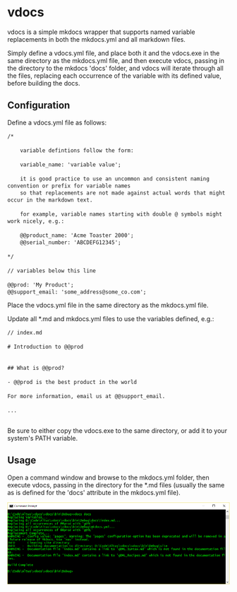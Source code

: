 # vdocs

vdocs is a simple mkdocs wrapper that supports named variable replacements in both the mkdocs.yml and all markdown files.



Simply define a vdocs.yml file, and place both it and the vdocs.exe in the same directory as the mkdocs.yml file, and then execute vdocs, passing in the directory to the mkdocs 'docs' folder, and vdocs will iterate through all the files, replacing each occurrence of the variable with its defined value, before building the docs.



## Configuration

Define a vdocs.yml file as follows:

```
/*

	variable defintions follow the form:

	variable_name: 'variable value';

	it is good practice to use an uncommon and consistent naming convention or prefix for variable names
	so that replacements are not made against actual words that might occur in the markdown text.

	for example, variable names starting with double @ symbols might work nicely, e.g.:

	@@product_name: 'Acme Toaster 2000';
	@@serial_number: 'ABCDEFG12345';

*/

// variables below this line

@@prod: 'My Product';
@@support_email: 'some_address@some_co.com';
```



Place the vdocs.yml file in the same directory as the mkdocs.yml file.



Update all *.md and mkdocs.yml files to use the variables defined, e.g.:

```
// index.md

# Introduction to @@prod


## What is @@prod?

- @@prod is the best product in the world

For more information, email us at @@support_email.

...
  
```



Be sure to either copy the vdocs.exe to the same directory, or add it to your system's PATH variable.



## Usage

Open a command window and browse to the mkdocs.yml folder, then execute vdocs, passing in the directory for the *.md files (usually the same as is defined for the 'docs' attribute in the mkdocs.yml file).

![1561404375442](https://raw.githubusercontent.com/odinhaus/vdocs/master/Docs/cmd.png)



